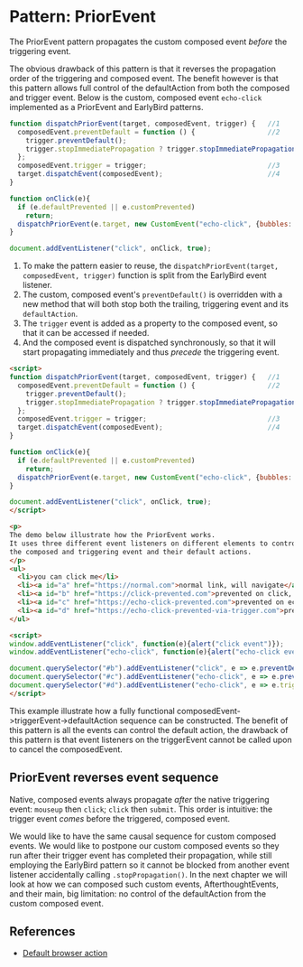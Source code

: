 # Pattern: PriorEvent

The PriorEvent pattern propagates the custom composed event *before* the triggering event.

The obvious drawback of this pattern is that it reverses the propagation order of the triggering 
and composed event. The benefit however is that this pattern allows full control of the defaultAction
from both the composed and trigger event. Below is the custom, composed event `echo-click` 
implemented as a PriorEvent and EarlyBird patterns.

```javascript
function dispatchPriorEvent(target, composedEvent, trigger) {   //1
  composedEvent.preventDefault = function () {                  //2
    trigger.preventDefault();
    trigger.stopImmediatePropagation ? trigger.stopImmediatePropagation() : trigger.stopPropagation();
  };
  composedEvent.trigger = trigger;                              //3
  target.dispatchEvent(composedEvent);                          //4
}

function onClick(e){
  if (e.defaultPrevented || e.customPrevented)
    return;
  dispatchPriorEvent(e.target, new CustomEvent("echo-click", {bubbles: true, composed: true}), e);
}

document.addEventListener("click", onClick, true);
```

1. To make the pattern easier to reuse, the `dispatchPriorEvent(target, composedEvent, trigger)` 
   function is split from the EarlyBird event listener.
2. The custom, composed event's `preventDefault()` is overridden with a new method that will 
   both stop both the trailing, triggering event and its `defaultAction`.
3. The `trigger` event is added as a property to the composed event, 
   so that it can be accessed if needed.
4. And the composed event is dispatched synchronously, 
   so that it will start propagating immediately and thus *precede* the triggering event.

```html
<script>
function dispatchPriorEvent(target, composedEvent, trigger) {   //1
  composedEvent.preventDefault = function () {                  //2
    trigger.preventDefault();
    trigger.stopImmediatePropagation ? trigger.stopImmediatePropagation() : trigger.stopPropagation();
  };
  composedEvent.trigger = trigger;                              //3
  target.dispatchEvent(composedEvent);                          //4
}

function onClick(e){
  if (e.defaultPrevented || e.customPrevented)
    return;
  dispatchPriorEvent(e.target, new CustomEvent("echo-click", {bubbles: true, composed: true}), e);
}

document.addEventListener("click", onClick, true);
</script>

<p>
The demo below illustrate how the PriorEvent works. 
It uses three different event listeners on different elements to control the behavior of 
the composed and triggering event and their default actions.
</p>
<ul>
  <li>you can click me</li>
  <li><a id="a" href="https://normal.com">normal link, will navigate</a></li>
  <li><a id="b" href="https://click-prevented.com">prevented on click, will not navigate</a></li>
  <li><a id="c" href="https://echo-click-prevented.com">prevented on echo-click, will not propagate "click" nor navigate</a></li>
  <li><a id="d" href="https://echo-click-prevented-via-trigger.com">prevented on echo-click via trigger property, propagates click but will not navigate</a></li>
</ul>

<script>
window.addEventListener("click", function(e){alert("click event")});
window.addEventListener("echo-click", function(e){alert("echo-click event")});

document.querySelector("#b").addEventListener("click", e => e.preventDefault());
document.querySelector("#c").addEventListener("echo-click", e => e.preventDefault());
document.querySelector("#d").addEventListener("echo-click", e => e.trigger.preventDefault());
</script>
```

This example illustrate how a fully functional composedEvent->triggerEvent->defaultAction 
sequence can be constructed. The benefit of this pattern is all the events can control the default action,
the drawback of this pattern is that event listeners on the triggerEvent cannot be called 
upon to cancel the composedEvent.

## PriorEvent reverses event sequence

Native, composed events always propagate *after* the native triggering event:
`mouseup` then `click`; `click` then `submit`.
This order is intuitive: the trigger event *comes* before the triggered, composed event.

We would like to have the same causal sequence for custom composed events. We would like to postpone
our custom composed events so they run after their trigger event has completed their propagation,
while still employing the EarlyBird pattern so it cannot be blocked from another event listener
accidentally calling `.stopPropagation()`. In the next chapter we will look at how we can composed 
such custom events, AfterthoughtEvents, and their main, big limitation:
no control of the defaultAction from the custom composed event.

## References

 * [Default browser action](https://javascript.info/default-browser-action)